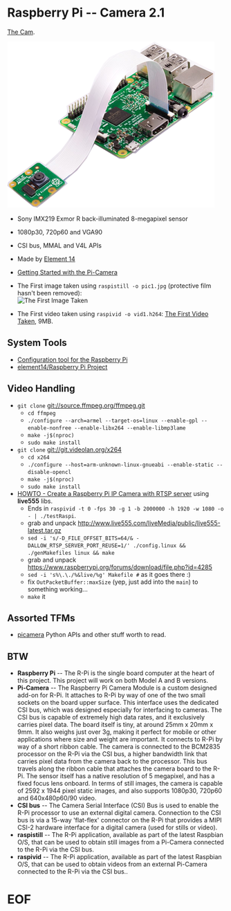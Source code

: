 # Raspberry Pi -- Camera 2.1

[The Cam](https://www.raspberrypi.org/products/camera-module-v2/).

![The Cam](img/Pi-Camera-attached-1-480x384.png)

- Sony IMX219 Exmor R back-illuminated 8-megapixel sensor
- 1080p30, 720p60 and VGA90
- CSI bus, MMAL and V4L APIs
- Made by [Element 14](https://www.element14.com/)
- [Getting Started with the Pi-Camera](https://www.element14.com/community/docs/DOC-65138/l/getting-started-with-the-pi-camera-instructions)

- The First image taken using `raspistill -o pic1.jpg` (protective film hasn't been removed):  
![The First Image Taken](img/pic1.jpg)
- The First video taken using `raspivid -o vid1.h264`: [The First Video Taken](img/vid1.h264), 9MB.

## System Tools

- [Configuration tool for the Raspberry Pi](https://github.com/RPi-Distro/raspi-config)
- [element14/Raspberry Pi Project](https://github.com/element14/pi_project)

## Video Handling

- `git clone` [git://source.ffmpeg.org/ffmpeg.git](git://source.ffmpeg.org/ffmpeg.git)
  - `cd ffmpeg`
  - `./configure --arch=armel --target-os=linux --enable-gpl --enable-nonfree --enable-libx264 --enable-libmp3lame`
  - `make -j$(nproc)`
  - `sudo make install`
- `git clone` [git://git.videolan.org/x264](git://git.videolan.org/x264)
  - `cd x264`
  - `./configure --host=arm-unknown-linux-gnueabi --enable-static --disable-opencl`
  - `make -j$(nproc)`
  - `sudo make install`
- [HOWTO - Create a Raspberry Pi IP Camera with RTSP server](https://random-notes-of-a-sysadmin.blogspot.ru/2015/05/howto-create-raspberry-pi-ip-camera.html) using **live555** libs.
  - Ends in `raspivid -t 0 -fps 30 -g 1 -b 2000000 -h 1920 -w 1080 -o - | ./testRaspi`.
  - grab and unpack http://www.live555.com/liveMedia/public/live555-latest.tar.gz
  - `sed -i 's/-D_FILE_OFFSET_BITS=64/& -DALLOW_RTSP_SERVER_PORT_REUSE=1/' ./config.linux && ./genMakefiles linux && make`
  - grab and unpack https://www.raspberrypi.org/forums/download/file.php?id=4285
  - `sed -i 's%\.\./%&live/%g' Makefile #` as it goes there :)
  - fix `OutPacketBuffer::maxSize` (yep, just add into the `main`) to something working...
  - `make` it

## Assorted TFMs

- [picamera](http://picamera.readthedocs.io/) Python APIs and other stuff worth to read.

## BTW

- **Raspberry Pi** -- The R-Pi is the single board computer at the heart of
this project.  This project will work on both Model A and B versions.
- **Pi-Camera** -- The Raspberry Pi Camera Module is a custom designed add-on
for R-Pi. It attaches to R-Pi by way of one of the two small sockets on the
board upper surface. This interface uses the dedicated CSI bus, which was
designed especially for interfacing to cameras. The CSI bus is capable of
extremely high data rates, and it exclusively carries pixel data.  The board
itself is tiny, at around 25mm x 20mm x 9mm. It also weighs just over 3g, making
it perfect for mobile or other applications where size and weight are important.
It connects to R-Pi by way of a short ribbon cable. The camera is connected to
the BCM2835 processor on the R-Pi via the CSI bus, a higher bandwidth link that
carries pixel data from the camera back to the processor. This bus travels along
the ribbon cable that attaches the camera board to the R-Pi. The sensor itself
has a native resolution of 5 megapixel, and has a fixed focus lens onboard. In
terms of still images, the camera is capable of 2592 x 1944 pixel static images,
and also supports 1080p30, 720p60 and 640x480p60/90 video.
- **CSI bus** -- The Camera Serial Interface (CSI) Bus is used to enable the
R-Pi processor to use an external digital camera. Connection to the CSI bus
is via a 15-way 'flat-flex' connector on the R-Pi that provides a MIPI CSI-2
hardware interface for a digital camera (used for stills or video).
- **raspistill** -- The R-Pi application, available as part of the latest
Raspbian O/S, that can be used to obtain still images from a Pi-Camera connected
to the R-Pi via the CSI bus.
- **raspivid** -- The R-Pi application, available as part of the latest Raspbian
O/S, that can be used to obtain videos from an external Pi-Camera connected to
the R-Pi via the CSI bus..

# EOF #
